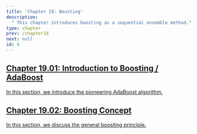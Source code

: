 ```yaml
---
title: 'Chapter 19: Boosting'
description:
  " This chapter introduces boosting as a sequential ensemble method." 
type: chapter
prev: /chapter18
next: null
id: 8
---
```



<section class="c72e2d57">
  <h2 class="_5e0ebe7a">
  <a class="_46224d00 _7e2d93b5" href="/chapter19-01-adaboost">Chapter 19.01: Introduction to Boosting / AdaBoost</a>

  </h2>
  <p class="de526628">
  <a class="_46224d00 _7e2d93b5" href="/chapter19-01-adaboost"> In this section, we introduce the pioneering AdaBoost algorithm. </a>
  </p>
</section>





<section class="c72e2d57">
  <h2 class="_5e0ebe7a">
  <a class="_46224d00 _7e2d93b5" href="/chapter19-02-boosting-concept">Chapter 19.02: Boosting Concept</a>

  </h2>
  <p class="de526628">
  <a class="_46224d00 _7e2d93b5" href="/chapter19-02-boosting-concept"> In this section, we discuss the general boosting principle. </a>
  </p>
</section>




